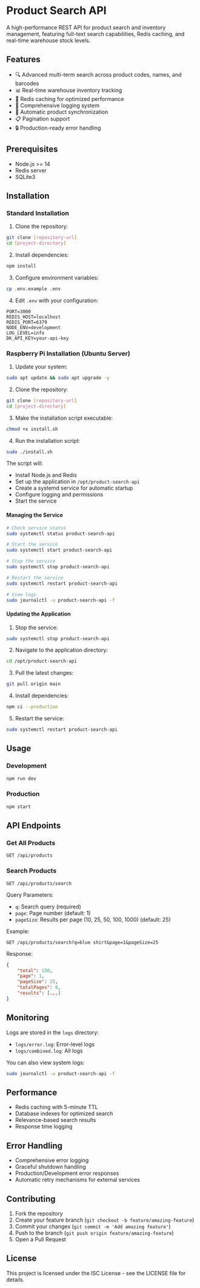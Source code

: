 # Product Search API

A high-performance REST API for product search and inventory management, featuring full-text search capabilities, Redis caching, and real-time warehouse stock levels.

## Features

- 🔍 Advanced multi-term search across product codes, names, and barcodes
- 📊 Real-time warehouse inventory tracking
- 🚀 Redis caching for optimized performance
- 📝 Comprehensive logging system
- 🔄 Automatic product synchronization
- 📋 Pagination support
- 🔒 Production-ready error handling

## Prerequisites

- Node.js >= 14
- Redis server
- SQLite3

## Installation

### Standard Installation

1. Clone the repository:
```bash
git clone [repository-url]
cd [project-directory]
```

2. Install dependencies:
```bash
npm install
```

3. Configure environment variables:
```bash
cp .env.example .env
```

4. Edit `.env` with your configuration:
```
PORT=3000
REDIS_HOST=localhost
REDIS_PORT=6379
NODE_ENV=development
LOG_LEVEL=info
DK_API_KEY=your-api-key
```

### Raspberry Pi Installation (Ubuntu Server)

1. Update your system:
```bash
sudo apt update && sudo apt upgrade -y
```

2. Clone the repository:
```bash
git clone [repository-url]
cd [project-directory]
```

3. Make the installation script executable:
```bash
chmod +x install.sh
```

4. Run the installation script:
```bash
sudo ./install.sh
```

The script will:
- Install Node.js and Redis
- Set up the application in `/opt/product-search-api`
- Create a systemd service for automatic startup
- Configure logging and permissions
- Start the service

#### Managing the Service

```bash
# Check service status
sudo systemctl status product-search-api

# Start the service
sudo systemctl start product-search-api

# Stop the service
sudo systemctl stop product-search-api

# Restart the service
sudo systemctl restart product-search-api

# View logs
sudo journalctl -u product-search-api -f
```

#### Updating the Application

1. Stop the service:
```bash
sudo systemctl stop product-search-api
```

2. Navigate to the application directory:
```bash
cd /opt/product-search-api
```

3. Pull the latest changes:
```bash
git pull origin main
```

4. Install dependencies:
```bash
npm ci --production
```

5. Restart the service:
```bash
sudo systemctl restart product-search-api
```

## Usage

### Development
```bash
npm run dev
```

### Production
```bash
npm start
```

## API Endpoints

### Get All Products
```
GET /api/products
```

### Search Products
```
GET /api/products/search
```

Query Parameters:
- `q`: Search query (required)
- `page`: Page number (default: 1)
- `pageSize`: Results per page (10, 25, 50, 100, 1000) (default: 25)

Example:
```
GET /api/products/search?q=blue shirt&page=1&pageSize=25
```

Response:
```json
{
    "total": 150,
    "page": 1,
    "pageSize": 25,
    "totalPages": 6,
    "results": [...]
}
```

## Monitoring

Logs are stored in the `logs` directory:
- `logs/error.log`: Error-level logs
- `logs/combined.log`: All logs

You can also view system logs:
```bash
sudo journalctl -u product-search-api -f
```

## Performance

- Redis caching with 5-minute TTL
- Database indexes for optimized search
- Relevance-based search results
- Response time logging

## Error Handling

- Comprehensive error logging
- Graceful shutdown handling
- Production/Development error responses
- Automatic retry mechanisms for external services

## Contributing

1. Fork the repository
2. Create your feature branch (`git checkout -b feature/amazing-feature`)
3. Commit your changes (`git commit -m 'Add amazing feature'`)
4. Push to the branch (`git push origin feature/amazing-feature`)
5. Open a Pull Request

## License

This project is licensed under the ISC License - see the LICENSE file for details. 